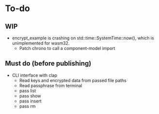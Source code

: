 # To-do

## WIP

* encrypt_example is crashing on std::time::SystemTime::now(), which is unimplemented for wasm32.
    * Patch chrono to call a component-model import

## Must do (before publishing)

* CLI interface with clap
    * Read keys and encrypted data from passed file paths
    * Read passphrase from terminal
    * pass list
    * pass show
    * pass insert
    * pass rm
